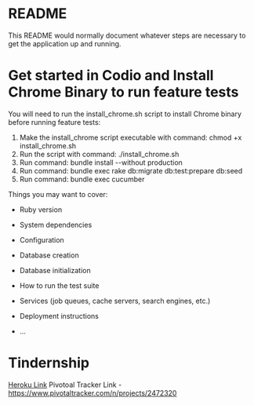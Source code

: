 # README

This README would normally document whatever steps are necessary to get the
application up and running.

# Get started in Codio and Install Chrome Binary to run feature tests

You will need to run the install_chrome.sh script to install Chrome binary before running feature tests:

1. Make the install_chrome script executable with command: chmod +x install_chrome.sh
2. Run the script with command: ./install_chrome.sh
3. Run command: bundle install --without production
4. Run command: bundle exec rake db:migrate db:test:prepare db:seed
5. Run command: bundle exec cucumber


Things you may want to cover:

* Ruby version

* System dependencies

* Configuration

* Database creation

* Database initialization

* How to run the test suite

* Services (job queues, cache servers, search engines, etc.)

* Deployment instructions

* ...
# Tindernship
[Heroku Link](https://tindernship-csci-fall-2020.herokuapp.com/)
Pivotoal Tracker Link - https://www.pivotaltracker.com/n/projects/2472320
